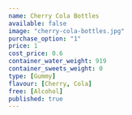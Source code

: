 ```yaml
---
name: Cherry Cola Bottles
available: false
image: "cherry-cola-bottles.jpg"
purchase_option: "1"
price: 1
cost_price: 0.6
container_water_weight: 919
container_sweets_weight: 0
type: [Gummy]
flavour: [Cherry, Cola]
free: [Alcohol]
published: true
---
```

